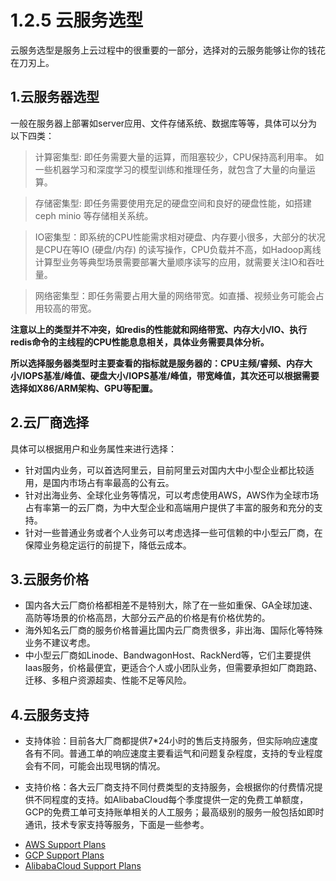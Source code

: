 # 1.2.5 云服务选型

云服务选型是服务上云过程中的很重要的一部分，选择对的云服务能够让你的钱花在刀刃上。

## 1.云服务器选型

一般在服务器上部署如server应用、文件存储系统、数据库等等，具体可以分为以下四类：
> 计算密集型: 即任务需要大量的运算，而阻塞较少，CPU保持高利用率。 如一些机器学习和深度学习的模型训练和推理任务，就包含了大量的向量运算。

> 存储密集型: 即任务需要使用充足的硬盘空间和良好的硬盘性能，如搭建 ceph minio 等存储相关系统。

> IO密集型：即系统的CPU性能需求相对硬盘、内存要小很多，大部分的状况是CPU在等IO (硬盘/内存) 的读写操作，CPU负载并不高，如Hadoop离线计算型业务等典型场景需要部署大量顺序读写的应用，就需要关注IO和吞吐量。

> 网络密集型：即任务需要占用大量的网络带宽。如直播、视频业务可能会占用较高的带宽。

**注意以上的类型并不冲突，如redis的性能就和网络带宽、内存大小/IO、执行redis命令的主线程的CPU性能息息相关，具体业务需要具体分析。**

**所以选择服务器类型时主要查看的指标就是服务器的：CPU主频/睿频、内存大小/IOPS基准/峰值、硬盘大小/IOPS基准/峰值，带宽峰值，其次还可以根据需要选择如X86/ARM架构、GPU等配置。**

## 2.云厂商选择
具体可以根据用户和业务属性来进行选择：
  - 针对国内业务，可以首选阿里云，目前阿里云对国内大中小型企业都比较适用，是国内市场占有率最高的公有云。
  - 针对出海业务、全球化业务等情况，可以考虑使用AWS，AWS作为全球市场占有率第一的云厂商，为中大型企业和高端用户提供了丰富的服务和充分的支持。
  - 针对一些普通业务或者个人业务可以考虑选择一些可信赖的中小型云厂商，在保障业务稳定运行的前提下，降低云成本。

## 3.云服务价格

- 国内各大云厂商价格都相差不是特别大，除了在一些如重保、GA全球加速、高防等场景的价格高昂，大部分云产品的价格是有价格优势的。
- 海外知名云厂商的服务价格普遍比国内云厂商贵很多，非出海、国际化等特殊业务不建议考虑。
- 中小型云厂商如Linode、BandwagonHost、RackNerd等，它们主要提供Iaas服务，价格最便宜，更适合个人或小团队业务，但需要承担如厂商跑路、迁移、多租户资源超卖、性能不足等风险。

## 4.云服务支持

* 支持体验：目前各大厂商都提供7*24小时的售后支持服务，但实际响应速度各有不同。普通工单的响应速度主要看运气和问题复杂程度，支持的专业程度会有不同，可能会出现甩锅的情况。

* 支持价格：各大云厂商支持不同付费类型的支持服务，会根据你的付费情况提供不同程度的支持。如AlibabaCloud每个季度提供一定的免费工单额度，GCP的免费工单可支持账单相关的人工服务；最高级别的服务一般包括如即时通讯，技术专家支持等服务，下面是一些参考。
- [AWS Support Plans](https://console.aws.amazon.com/support/plans/home)
- [GCP Support Plans](https://console.cloud.google.com/support/offerings)
- [AlibabaCloud Support Plans](https://www.alibabacloud.com/support/after-sales)
